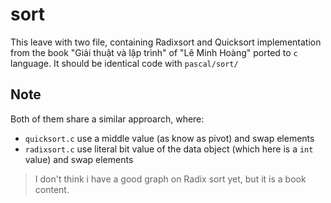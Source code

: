 # sort

This leave with two file, containing Radixsort and Quicksort implementation from the book "Giải thuật và lập trình" of "Lê Minh Hoàng" ported to `c` language. It should be identical code with `pascal/sort/`

## Note

Both of them share a similar approarch, where:
- `quicksort.c` use a middle value (as know as pivot) and swap elements
- `radixsort.c` use literal bit value of the data object (which here is a `int` value) and swap elements

> I don't think i have a good graph on Radix sort yet, but it is a book content.

